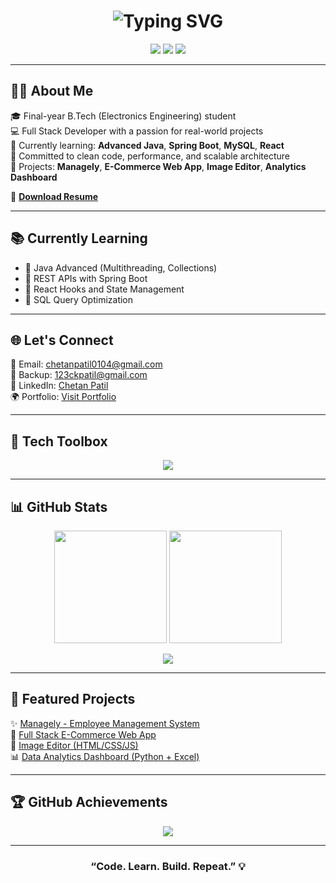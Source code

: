 <h1 align="center">
  <img src="https://readme-typing-svg.demolab.com?font=Fira+Code&weight=700&size=28&pause=1000&color=00C9FF&center=true&vCenter=true&width=435&lines=Hi+%F0%9F%91%8B%2C+I'm+Chetan+Patil;Java+Developer+%7C+React+Developer;Engineer+%7C+Coder+%7C+Tech+Explorer" alt="Typing SVG" />
</h1>

<p align="center">
  <img src="https://img.shields.io/badge/LinkedIn-0077B5?style=for-the-badge&logo=linkedin&logoColor=white" />
  <img src="https://img.shields.io/badge/Gmail-D14836?style=for-the-badge&logo=gmail&logoColor=white" />
  <img src="https://img.shields.io/badge/GitHub-181717?style=for-the-badge&logo=github&logoColor=white" />
</p>

---

## 👨‍💻 About Me

🎓 Final-year B.Tech (Electronics Engineering) student  
💻 Full Stack Developer with a passion for real-world projects  
🧠 Currently learning: **Advanced Java**, **Spring Boot**, **MySQL**, **React**  
🚀 Committed to clean code, performance, and scalable architecture  
📂 Projects: **Managely**, **E-Commerce Web App**, **Image Editor**, **Analytics Dashboard**

📄 [**Download Resume**](ResumeChetan.pdf)

---

## 📚 Currently Learning

- 🔷 Java Advanced (Multithreading, Collections)
- 🔷 REST APIs with Spring Boot
- 🔷 React Hooks and State Management
- 🔷 SQL Query Optimization

---

## 🌐 Let's Connect

📧 Email: [chetanpatil0104@gmail.com](mailto:chetanpatil0104@gmail.com)  
📧 Backup: [123ckpatil@gmail.com](mailto:123ckpatil@gmail.com)  
🔗 LinkedIn: [Chetan Patil](https://www.linkedin.com/in/chetan-patil-5ab846297)  
🌍 Portfolio: [Visit Portfolio](https://chetan13334.github.io/my-portfolio/)

---

## 🧰 Tech Toolbox

<p align="center">
  <img src="https://skillicons.dev/icons?i=java,react,js,html,css,spring,mysql,git,github,docker,linux" />
</p>

---

## 📊 GitHub Stats

<p align="center">
  <img src="https://github-readme-stats.vercel.app/api?username=Chetan13334&show_icons=true&count_private=true&theme=tokyonight&border_radius=12" height="180px" />
  <img src="https://github-readme-streak-stats.herokuapp.com/?user=Chetan13334&theme=tokyonight&border_radius=12" height="180px" />
</p>

<p align="center">
  <img src="https://github-readme-stats.vercel.app/api/top-langs/?username=Chetan13334&layout=compact&theme=tokyonight&border_radius=12" />
</p>

---

## 🚀 Featured Projects

✨ [Managely - Employee Management System](#)  
🛒 [Full Stack E-Commerce Web App](#)  
🎨 [Image Editor (HTML/CSS/JS)](#)  
📊 [Data Analytics Dashboard (Python + Excel)](#)

---

## 🏆 GitHub Achievements

<p align="center">
  <img src="https://github-profile-trophy.vercel.app/?username=Chetan13334&theme=onedark&row=1&column=7" />
</p>

---

<h3 align="center">“Code. Learn. Build. Repeat.” 💡</h3>
